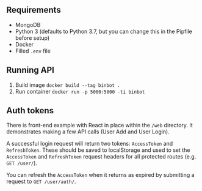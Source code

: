 ## Requirements
 
- MongoDB
- Python 3 (defaults to Python 3.7, but you can change this in the Pipfile before setup)
- Docker
- Filled `.env` file

## Running API

1. Build image `docker build --tag binbot .`
3. Run container `docker run -p 5000:5000 -ti binbot`

## Auth tokens

There is front-end example with React in place within the `/web` directory. It demonstrates making a few API calls (User Add and User Login).

A successful login request will return two tokens: `AccessToken` and `RefreshToken`. These should be saved to localStorage and used to set the `AccessToken` and `RefreshToken` request headers for all protected routes (e.g. `GET /user/`).

You can refresh the `AccessToken` when it returns as expired by submitting a request to `GET /user/auth/`.
